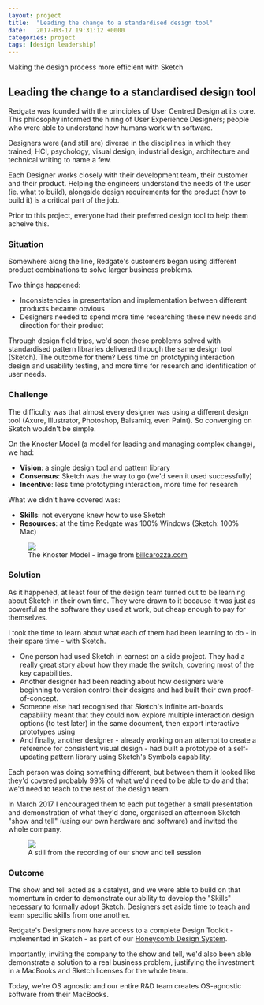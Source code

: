 ```yaml
---
layout: project
title:  "Leading the change to a standardised design tool"
date:   2017-03-17 19:31:12 +0000
categories: project
tags: [design leadership] 
---
```


Making the design process more efficient with Sketch 

## Leading the change to a standardised design tool
Redgate was founded with the principles of User Centred Design at its core. This philosophy informed the hiring of User Experience Designers; people who were able to understand how humans work with software. 

Designers were (and still are) diverse in the disciplines in which they trained; HCI, psychology, visual design, industrial design, architecture and technical writing to name a few. 

Each Designer works closely with their development team, their customer and their product. Helping the engineers understand the needs of the user (ie. what to build), alongside design requirements for the product (how to build it) is a critical part of the job. 

Prior to this project, everyone had their preferred design tool to help them acheive this.

### Situation

Somewhere along the line, Redgate's customers began using different product combinations to solve larger business problems. 

Two things happened:

+ Inconsistencies in presentation and implementation between different products became obvious
+ Designers needed to spend more time researching these new needs and direction for their product

Through design field trips, we'd seen these problems solved with standardised pattern libraries delivered through the same design tool (Sketch). The outcome for them? Less time on prototyping interaction design and usability testing, and more time for research and identification of user needs.

### Challenge

The difficulty was that almost every designer was using a different design tool (Axure, Illustrator, Photoshop, Balsamiq, even Paint). So converging on Sketch wouldn't be simple.

On the Knoster Model (a model for leading and managing complex change), we had:

+ **Vision**: a single design tool and pattern library  
+ **Consensus**: Sketch was the way to go (we'd seen it used successfully)
+ **Incentive**: less time prototyping interaction, more time for research

What we didn't have covered was:
+ **Skills**: not everyone knew how to use Sketch
+ **Resources**: at the time Redgate was 100% Windows (Sketch: 100% Mac)

<figure>
<img src="{{ site.baseurl }}/images/knoster.jpeg">
<figcaption>The Knoster Model - image from <a href="https://billcarozza.com/the-knoster-model-and-change-in-schools/" target="_blank">billcarozza.com</a></figcaption>
</figure>

### Solution

As it happened, at least four of the design team turned out to be learning about Sketch in their own time. They were drawn to it because it was just as powerful as the software they used at work, but cheap enough to pay for themselves.

I took the time to learn about what each of them had been learning to do - in their spare time - with Sketch.

+ One person had used Sketch in earnest on a side project. They had a really great story about how they made the switch, covering most of the key capabilities. 
+ Another designer had been reading about how designers were beginning to version control their designs and had built their own proof-of-concept. 
+ Someone else had recognised that Sketch's infinite art-boards capability meant that they could now explore multiple interaction design options (to test later) in the same document, then export interactive prototypes using 
+ And finally, another designer - already working on an attempt to create a reference for consistent visual design - had built a prototype of a self-updating pattern library using Sketch's Symbols capability.  

Each person was doing something different, but between them it looked like they'd covered probably 99% of what we'd need to be able to do and that we'd need to teach to the rest of the design team.

In March 2017 I encouraged them to each put together a small presentation and demonstration of what they'd done, organised an afternoon Sketch "show and tell" (using our own hardware and software) and invited the whole company.


<figure>
<img src="{{ site.baseurl }}/images/snt.png">
<figcaption>
A still from the recording of our show and tell session
</figcaption>
</figure>

### Outcome

The show and tell acted as a catalyst, and we were able to build on that momentum in order to demonstrate our ability to develop the "Skills" necessary to formally adopt Sketch. Designers set aside time to teach and learn specific skills from one another.

Redgate's Designers now have access to a complete Design Toolkit - implemented in Sketch - as part of our [Honeycomb Design System](http://honeycomb.red-gate.com/ui/toolkits/).  

Importantly, inviting the company to the show and tell, we'd also been able demonstrate a solution to a real business problem, justifying the investment in a MacBooks and Sketch licenses for the whole team. 

Today, we're OS agnostic and our entire R&D team creates OS-agnostic software from their MacBooks.